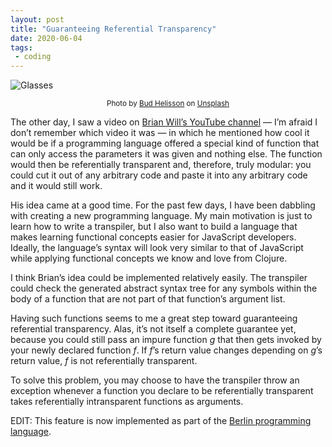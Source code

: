 ```yaml
---
layout: post
title: "Guaranteeing Referential Transparency"
date: 2020-06-04
tags:
 - coding
---
```


![Glasses](https://miro.medium.com/max/1400/1*2RdfimeWaFU2lsGSgWVViw.jpeg)

<p style="text-align: center;">
  <small>Photo by <a href="https://unsplash.com/@budhelisson?utm_source=unsplash&utm_medium=referral&utm_content=creditCopyText">Bud Helisson</a> on <a href="https://unsplash.com/s/photos/transparency?utm_source=unsplash&utm_medium=referral&utm_content=creditCopyText">Unsplash</a></small>
</p>

The other day, I saw a video on [Brian Will’s YouTube channel](https://www.youtube.com/user/briantwill) — I’m afraid I don’t remember which video it was — in which he mentioned how cool it would be if a programming language offered a special kind of function that can only access the parameters it was given and nothing else. The function would then be referentially transparent and, therefore, truly modular: you could cut it out of any arbitrary code and paste it into any arbitrary code and it would still work.

His idea came at a good time. For the past few days, I have been dabbling with creating a new programming language. My main motivation is just to learn how to write a transpiler, but I also want to build a language that makes learning functional concepts easier for JavaScript developers. Ideally, the language’s syntax will look very similar to that of JavaScript while applying functional concepts we know and love from Clojure.

I think Brian’s idea could be implemented relatively easily. The transpiler could check the generated abstract syntax tree for any symbols within the body of a function that are not part of that function’s argument list.

Having such functions seems to me a great step toward guaranteeing referential transparency. Alas, it’s not itself a complete guarantee yet, because you could still pass an impure function *g* that then gets invoked by your newly declared function *f*. If *f*’s return value changes depending on *g*’s return value, *f* is not referentially transparent.

To solve this problem, you may choose to have the transpiler throw an exception whenever a function you declare to be referentially transparent takes referentially intransparent functions as arguments.

EDIT: This feature is now implemented as part of the [Berlin programming language](http://berlinlang.org/).
